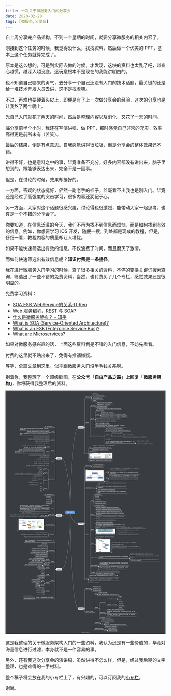 ```yaml
---
title: 一次关于微服务入门的分享会
date: 2020-02-28
tags: [微服务,分享会]
---
```


自上周分享完产品架构，不到一个星期的时间，就要分享微服务的相关内容了。

刚接到这个任务的时候，我觉得没什么，找找资料，然后做一个优美的 PPT，基本上这个任务就算完成了。

原本是这么想的，可是到实际去做的时候，才发现，这块的资料也太乱了吧，越查心越慌，越深入越没底，这玩意根本不是现在的我能讲明白的。

也不知道自己哪来的勇气，去分享一个自己还没有入门的技术话题，最关键的还是给一堆技术开发人员去讲，这不是找虐嘛。

不过，再难也要硬着头皮上，即便是有了上一次做分享会的经验，这次的分享也是让我熬了两个晚上。

光自己入门就花了两天的时间，然后是整理内容以及消化，又花了一天的时间。

临分享前半个小时，我还在写演讲稿，做 PPT，那时感觉自己非常的充实，效率高得更是前所未有（苦笑）。

最后的结果，倒是有点意思。自我感觉讲得很垃圾，但是分享会的整体效果还不错。

讲得不好，也是意料之中的事，毕竟准备不充分，好多内容都没有讲出来，脑子里想到的，跟能够表达出来，完全不是一回事。

但是，在讨论的时候，效果却挺好的。

一方面，答疑的状态挺好，俨然一副老手的样子，丝毫看不出我也是刚入门。毕竟还是经过了高强度的突击学习，很多内容还犹记于心。

另一方面，大家对这个话题很感兴趣，讨论得也很激烈，能带动大家一起思考，也算是一个不错的分享会了。

你要知道，在信息泛滥的今天，我们不再为找不到信息而烦恼，而是如何找到有效的信息。例如，你想要学习 iOS 开发，随便一搜，到处都是现成的教程，但是，仔细一看，教程内容的质量却让人堪忧。

如果不能快速筛选出有效的信息，不仅浪费了时间，而且磨灭了激情。

而如何快速筛选出有效信息呢？**知识付费是一条捷径**。

我在进行微服务入门学习的时候，查了很多相关的资料，不停的变换关键词搜索查询，筛选出了一些不错的免费资料，当然，也付费买了几个专栏，感觉效果还是很明显的。

免费学习资料：
- [SOA,ESB,WebService的关系-IT·Ren](http://itren.xiaolee.net/p/2314815.html)
- [Web 服务编程，REST 与 SOAP](https://www.ibm.com/developerworks/cn/webservices/0907_rest_soap/index.html)
- [什么是微服务架构？ - 知乎](https://www.zhihu.com/question/65502802)
- [What is SOA (Service-Oriented Architecture)? ](https://www.ibm.com/cloud/learn/soa)
- [What is an ESB (Enterprise Service Bus)?](https://www.ibm.com/cloud/learn/esb)
- [What are Microservices?](https://www.ibm.com/cloud/learn/microservices)

如果对微服务感兴趣的话，上面这些资料倒是不错的入门信息，不妨先看看。

付费的这里就不贴出来了，免得有推销嫌疑。

等等，全篇文章到这里，似乎跟微服务入门没半毛钱关系啊。

别着急，我整理了一个超级脑图，在**公众号「自由产品之路」上回复「微服务架构」**，你将获得我整理后的资料。

![](../image/micro_service/微服务架构@1.25x.jpg)

这是我整理的关于微服务架构入门的一些资料，我认为还是有一些价值的，毕竟对海量信息进行过滤，本身就不是一件容易的事。

另外，还有我这次分享会的演讲稿，虽然讲得不怎么样，但是，经过我后期的文字整理，也是难得的一手材料。

整个稿子将会放在我的小专栏上了，有兴趣的，可以订阅我的[小专栏](https://xiaozhuanlan.com/lupeng)。

谢谢。
